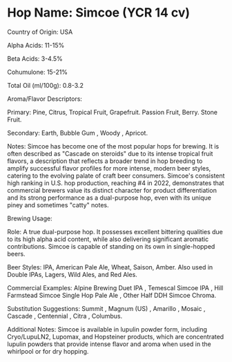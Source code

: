 # Hop Name: Simcoe (YCR 14 cv)

Country of Origin: USA

Alpha Acids: 11-15%

Beta Acids: 3-4.5%

Cohumulone: 15-21%

Total Oil (ml/100g): 0.8-3.2

Aroma/Flavor Descriptors:

Primary: Pine, Citrus, Tropical Fruit, Grapefruit. Passion Fruit, Berry. Stone Fruit.

Secondary: Earth, Bubble Gum , Woody , Apricot.

Notes: Simcoe has become one of the most popular hops for brewing. It is often described as "Cascade on steroids" due to its intense tropical fruit flavors, a description that reflects a broader trend in hop breeding to amplify successful flavor profiles for more intense, modern beer styles, catering to the evolving palate of craft beer consumers. Simcoe's consistent high ranking in U.S. hop production, reaching #4 in 2022, demonstrates that commercial brewers value its distinct character for product differentiation and its strong performance as a dual-purpose hop, even with its unique piney and sometimes "catty" notes.

Brewing Usage:

Role: A true dual-purpose hop. It possesses excellent bittering qualities due to its high alpha acid content, while also delivering significant aromatic contributions. Simcoe is capable of standing on its own in single-hopped beers.

Beer Styles: IPA, American Pale Ale, Wheat, Saison, Amber. Also used in Double IPAs, Lagers, Wild Ales, and Red Ales.

Commercial Examples: Alpine Brewing Duet IPA , Temescal Simcoe IPA , Hill Farmstead Simcoe Single Hop Pale Ale , Other Half DDH Simcoe Chroma.

Substitution Suggestions: Summit , Magnum (US) , Amarillo , Mosaic , Cascade , Centennial , Citra , Columbus.

Additional Notes: Simcoe is available in lupulin powder form, including Cryo/LupuLN2, Lupomax, and Hopsteiner products, which are concentrated lupulin powders that provide intense flavor and aroma when used in the whirlpool or for dry hopping.
